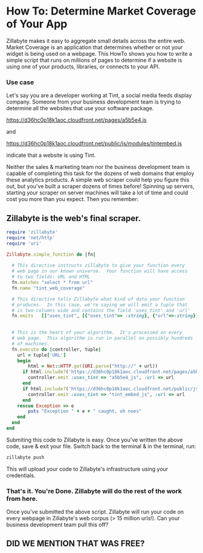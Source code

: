 # How To: Determine Market Coverage of Your App

Zillabyte makes it easy to aggregate small details across the entire web. Market Coverage is an application that determines whether or not your widget is being used on a webpage. This HowTo shows you how to write a simple script that runs on millions of pages to determine if a website is using one of your products, libraries, or connects to your API.

### Use case
Let's say you are a developer working at Tint, a social media feeds display company. Someone from your business development team is trying to determine all the websites that use your software package.

https://d36hc0p18k1aoc.cloudfront.net/pages/a5b5e4.js

and

https://d36hc0p18k1aoc.cloudfront.net/public/js/modules/tintembed.js

indicate that a website is using Tint.

Neither the sales & marketing team nor the business development team is capable of completing this task for the dozens of web domains that employ these analytics products. A simple web scraper could help you figure this out, but you've built a scraper dozens of times before! Spinning up servers, starting your scraper on server machines will take a lot of time and could cost you more than you expect. Then you remember:

## Zillabyte is the web's final scraper.

```ruby
require 'zillabyte'
require 'net/http'
require 'uri'

Zillabyte.simple_function do |fn|
  
  # This directive instructs zillabyte to give your function every 
  # web page in our known universe.  Your function will have access
  # to two fields: URL and HTML
  fn.matches "select * from url"
  fn.name "tint_web_coverage"

  # This directive tells Zillabyte what kind of data your function
  # produces.  In this case, we're saying we will emit a tuple that 
  # is two-columns wide and contains the field 'uses_tint' and 'url'
  fn.emits   [["uses_tint", [{"uses_tint"=> :string}, {"url"=>:string}]]]

  
  # This is the heart of your algorithm.  It's processed on every
  # web page.  This algorithm is run in parallel on possibly hundreds
  # of machines.
  fn.execute do |controller, tuple|
  	url = tuple['URL']
  	begin
  		html = Net::HTTP.get(URI.parse("http://" + url))
      if html.include?('https://d36hc0p18k1aoc.cloudfront.net/pages/a5b5e4.js')
      	controller.emit :uses_tint => "a5b5e4_js", :url => url
      end
      if html.include?('https://d36hc0p18k1aoc.cloudfront.net/public/js/modules/tintembed.js')
      	controller.emit :uses_tint => "tint_embed_js", :url => url
      end
    rescue Exception => e
    	puts "Exception " + e + " caught, oh noes"
    end
  end
end
```

Submiting this code to Zillabyte is easy. Once you've written the above code, save & exit your file. Switch back to the terminal & in the terminal, run:

```ruby
zillabyte push
```

This will upload your code to Zillabyte's infrastructure using your credentials.

### That's it. You're Done. Zillabyte will do the rest of the work from here.

Once you've submitted the above script. Zillabyte will run your code on every webpage in Zillabyte's web corpus (> 15 million urls!). Can your business development team pull this off?

## DID WE MENTION THAT WAS FREE?